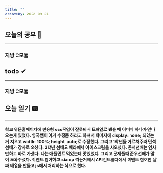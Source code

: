 ```yaml
---
title: ""
createBy: 2022-09-21
---
```

## 오늘의 공부 🎉
---
### 지방 C모듈

## todo ✔
---
### 지방 C모듈

## 오늘 일기 📟
---
####  학교 영문홈페이지에 반응형 css작업이 잘못되서 모바일로 봤을 때 이미지 하나가 안나오는게 있었다. 영국쌤이 이거 수정좀 하라고 하셔서 이미지에 display: none; 되있는거 지우고 width: 100%; height: auto;로 수정했다. 그리고 1학년들 가르쳐주러 민석선배가 강사로 오셨다. 3학년 선배도 베라에서 아이스크림을 사오셨다. 준서선배는 인사만하고 바로 가셨다. 나는 애플민트 먹었는데 맛있었다. 그리고 문제풀때 준우선배가 많이 도와주셨다. 이벤트 참여하고 stamp 찍는거에서 API컨트롤러에서 이벤트 참여한 날짜 배열을 만들고 js에서 처리하는 식으로 했다.
<Comment/>